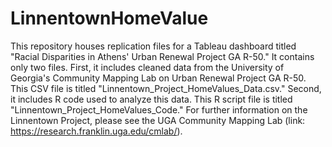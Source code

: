 # LinnentownHomeValue
This repository houses replication files for a Tableau dashboard titled "Racial Disparities in Athens' Urban Renewal Project GA R-50." It contains only two files. First, it includes cleaned data from the University of Georgia's Community Mapping Lab on Urban Renewal Project GA R-50. This CSV file is titled "Linnentown_Project_HomeValues_Data.csv." Second, it includes R code used to analyze this data. This R script file is titled "Linnentown_Project_HomeValues_Code." For further information on the Linnentown Project, please see the UGA Community Mapping Lab (link: https://research.franklin.uga.edu/cmlab/). 
